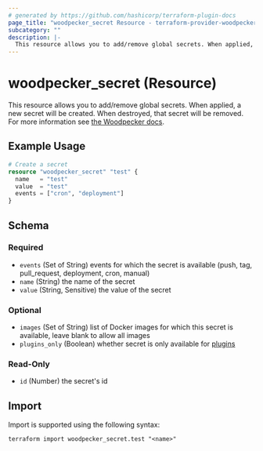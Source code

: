 ```yaml
---
# generated by https://github.com/hashicorp/terraform-plugin-docs
page_title: "woodpecker_secret Resource - terraform-provider-woodpecker"
subcategory: ""
description: |-
  This resource allows you to add/remove global secrets. When applied, a new secret will be created. When destroyed, that secret will be removed. For more information see the Woodpecker docs https://woodpecker-ci.org/docs/usage/secrets.
---
```


# woodpecker_secret (Resource)

This resource allows you to add/remove global secrets. When applied, a new secret will be created. When destroyed, that secret will be removed. For more information see [the Woodpecker docs](https://woodpecker-ci.org/docs/usage/secrets).

## Example Usage

```terraform
# Create a secret
resource "woodpecker_secret" "test" {
  name   = "test"
  value  = "test"
  events = ["cron", "deployment"]
}
```

<!-- schema generated by tfplugindocs -->
## Schema

### Required

- `events` (Set of String) events for which the secret is available (push, tag, pull_request, deployment, cron, manual)
- `name` (String) the name of the secret
- `value` (String, Sensitive) the value of the secret

### Optional

- `images` (Set of String) list of Docker images for which this secret is available, leave blank to allow all images
- `plugins_only` (Boolean) whether secret is only available for [plugins](https://woodpecker-ci.org/docs/usage/plugins/plugins)

### Read-Only

- `id` (Number) the secret's id

## Import

Import is supported using the following syntax:

```shell
terraform import woodpecker_secret.test "<name>"
```

